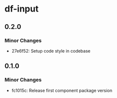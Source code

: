 # df-input

## 0.2.0

### Minor Changes

- 27e6f52: Setup code style in codebase

## 0.1.0

### Minor Changes

- fc1015c: Release first component package version
